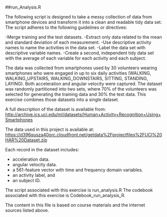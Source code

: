 ##run_Analysis.R

The following script is designed to take a messy collection of data from smartphone devices and transform it into a clean and readable tidy data set. The script adheres to the following guidelines or directives: 

-Merge training and the test datasets. 
-Extract only data related to the mean and standard deviation of each measurement. 
-Use descriptive activity names to name the activities in the data set.
-Label the data set with descriptive variable names. 
-Create a second, independent tidy data set with the average of each variable for each activity and each subject.

The data was collected from smartphones used by 30 volunteers wearing smartphones who were engaged in up to six daily activities (WALKING, WALKING_UPSTAIRS, WALKING_DOWNSTAIRS, SITTING, STANDING, LAYING). Both acceleration and angular velocity were captured.  The dataset was randomly partitioned into two sets, where 70% of the volunteers was selected for generating the training data and 30% the test data.  This exercise combines those datasets into a single dataset.

A full description of the dataset is available from: 
http://archive.ics.uci.edu/ml/datasets/Human+Activity+Recognition+Using+Smartphones 

The data used in this project is available at: 
https://d396qusza40orc.cloudfront.net/getdata%2Fprojectfiles%2FUCI%20HAR%20Dataset.zip

Each record in the dataset includes:
- acceleration data.
- angular velocity data.
- a 561-feature vector with time and frequency domain variables.
- an activity label, and
- an subject ID.

The script associated with this exercise is run_analysis.R
The codebook associated with this exercise is Codebook_run_analysis_R. 

The content in this file is based on course materials and the internet sources listed above.